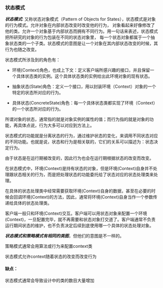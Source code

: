 ### 状态模式

***状态模式***: 又称状态对象模式（Pattern of Objects for States），状态模式是对象的行为模式。允许对象在内部状态改变时改变他的行为，
对象看起来好像修改了他的类。允许一个对象基于内部状态而拥有不同行为。用一句话来表述，状态模式把所研究的对象的行为包装在不同的状态对象里，
每一个状态对象都属于一个抽象状态类的一个子类。状态模式的意图是让一个对象在其内部状态改变的时候，其行为也随之改变。

状态模式所涉及到的角色有：

* 环境(Context)角色，也成上下文：定义客户端所感兴趣的接口，并且保留一个具体状态类的实例。这个具体状态类的实例给出此环境对象的现有状态。

* 抽象状态(State)角色：定义一个接口，用以封装环境（Context）对象的一个特定的状态所对应的行为。

* 具体状态(ConcreteState)角色：每一个具体状态类都实现了环境（Context）的一个状态所对应的行为。


所谓对象的状态，通常指的就是对象实例的属性的值；而行为指的就是对象的功能，再具体点说，行为大多可以对应到方法上。

状态模式的功能就是分离状态的行为，通过维护状态的变化，来调用不同状态对应的不同功能。也就是说，状态和行为是相关联的，它们的关系可以描述为：状态决定行为。

由于状态是在运行期被改变的，因此行为也会在运行期根据状态的改变而改变。

在状态模式中，环境(Context)是持有状态的对象，但是环境(Context)自身并不处理跟状态相关的行为，而是把处理状态的功能委托给了状态对应的状态处理类来处理。

在具体的状态处理类中经常需要获取环境(Context)自身的数据，甚至在必要的时候会回调环境(Context)的方法，因此，通常将环境(Context)自身当作一个参数传递给具体的状态处理类。

客户端一般只和环境(Context)交互。客户端可以用状态对象来配置一个环境(Context)，一旦配置完毕，就不再需要和状态对象打交道了。客户端通常不负责运行期间状态的维护，也不负责决定后续到底使用哪一个具体的状态处理对象。

***状态模式和策略模式有相同的类图***，但他们的意图是不一样的。

策略模式通常会用算法或行为来配置context类

状态模式允许context随着状态的改变而改变行为


#### 缺点：
状态模式通常会导致设计中的类的数目大量增加